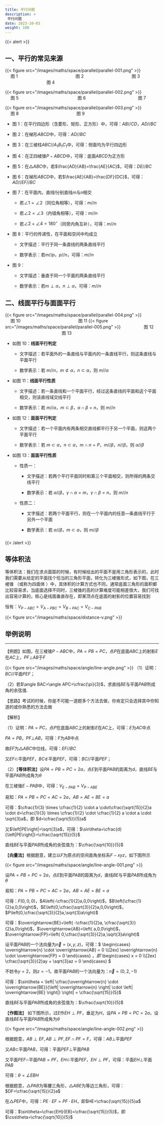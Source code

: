```yaml
---
title: 平行问题
description: >
 平行问题
date: 2023-10-03
weight: 100
---
```

{{< alert >}}

## 一、平行的常见来源

{{< figure src="/images/maths/space/parallel/parallel-001.png" >}}
&emsp; &emsp; &emsp; &emsp; 图 1 &emsp; &emsp; &emsp; &emsp;&emsp; &emsp; &emsp; &emsp;&emsp;&emsp; &emsp;   图 2 &emsp; &emsp; &emsp; &emsp;&emsp; &emsp; &emsp; &emsp;&emsp;  图 3  &emsp; &emsp; &emsp; &emsp; &emsp;&emsp; &emsp; &emsp; &emsp;&emsp; &emsp; 图 4

{{< figure src="/images/maths/space/parallel/parallel-002.png" >}}
&emsp; &emsp; &emsp; &emsp; 图 5&emsp; &emsp; &emsp; &emsp;&emsp; &emsp; &emsp; &emsp; &emsp; &emsp; &emsp; 图 6&emsp; &emsp; &emsp; &emsp;&emsp; &emsp; &emsp; &emsp;&emsp; &emsp; 图 7

{{< figure src="/images/maths/space/parallel/parallel-003.png" >}}
&emsp; &emsp; &emsp; &emsp; 图 8 &emsp; &emsp; &emsp; &emsp;&emsp; &emsp; &emsp; &emsp;&emsp;&emsp; &emsp;   图 9

- 图 1：在平行四边形（含菱形、矩形、正方形）中，可得：$AB // CD$，$AD // BC$

- 图 2：在梯形$ABCD$中，可得：$AD // BC$

- 图 3：在三棱柱$ABC // A_1B_1C_1$中，可得：侧面均为平行四边形

- 图 4：在正四棱锥$P-ABCD$中，可得：底面$ABCD$为正方形

- 图 5：在$\triangle ABC$中，若$\frac{AD}{AB}=\frac{AE}{AC}$，可得：$DE // BC$

- 图 6：在梯形$ABCD$中，若$\frac{AE}{AB}=\frac{DF}{DC}$，可得：$AD // EF // BC$

- 图 7：在平面内，直线$l$分别直线$m$与$n$相交
  - 若$\angle 1= \angle 2$（同位角相等），可得：$m // n$

  - 若$\angle 2= \angle 3$（内错角相等），可得：$m // n$

  - 若$\angle 2+ \angle 4=180^{\circ}$（同旁内角互补），可得：$m // n$

- 图 8：平行的传递性，在平面和空间中均成立

  - 文字描述：平行于同一条直线的两条直线平行

  - 数学表示：若$m // p$，$p // n$，可得：$m // n$

- 图 9：

  - 文字描述：垂直于同一个平面的两条直线平行

  - 数学表示：若$m \perp \alpha$，$n \perp \alpha$，可得：$m // n$

## 二、线面平行与面面平行

{{< figure src="/images/maths/space/parallel/parallel-004.png" >}}
&emsp; &emsp; &emsp; &emsp; 图 10 &emsp; &emsp; &emsp; &emsp;&emsp; &emsp; &emsp; &emsp;&emsp;&emsp; &emsp;   图 11
{{< figure src="/images/maths/space/parallel/parallel-005.png" >}}
&emsp; &emsp; &emsp; &emsp; 图 12 &emsp; &emsp; &emsp; &emsp;&emsp; &emsp; &emsp; &emsp;&emsp;&emsp; &emsp;   图 13

- 如图 10：**线面平行判定**

  - 文字描述：若平面外的一条直线与平面内的一条直线平行，则这条直线与平面平行

  - 数学表示：若 $m//n$，$m\not\subset\alpha$，$n\subset\alpha$，则 $m / / \alpha$

- 如图 11：**线面平行性质**
  - 文字描述：若一条直线和一个平面平行，经过这条直线的平面和这个平面相交，则该直线域交线平行

  - 数学表示：若 $m//\alpha$，$m\subset\beta$，$\alpha\cap\beta = n$，则 $m / / n$

- 如图 12：**面面平行判定**

  - 文字描述：若一个平面内有两条相交直线都平行于另一个平面，则这两个平面平行

  - 数学表示：若 $m \subset \alpha$，$n \subset \alpha$，$m \cap n = P$，$m // \beta$，$n // \beta$，则 $\alpha / / \beta$

- 如图 13：**面面平行性质**

  - 性质一：
    - 文字描述：若两个平行平面同时和第三个平面相交，则所得的两条交线平行

    - 数学表示：若 $\alpha / / \beta$，$\gamma\cap\alpha=m$，$\gamma\cap\beta=n$，则 $m / / n$

  - 性质二：

    - 文字描述：若两个平面平行，则在一个平面内的任意—条直线平行于另外一个平面

    - 数学表示：若 $\alpha / / \beta$，$m\subset\alpha$，则 $m / / \beta$



#####

















{{< /alert >}}



## 等体积法
等体积法：我们在求点面距的时候，有时候给出的平面不是用三角形表示的，此时我们需要从给定的平面找个恰当的三角形平面，转化为三棱锥形式，如下图，在三棱锥 （或称为四面体 ）中，其体积的计算方式也不同，通常底面三角形的面积都比较容易求，当底面选择不同时，三棱锥的高的计算难度可能相差很大，我们可找出容易计算的，核心是线面垂直存在，即某顶点在底面的射影的位置容易找到

恒有：$V_{P-ABC}=V_{A-PBC}=V_{B-PAC}=V_{C-PAB}$


{{< figure src="/images/maths/space/distance-v.png" >}}














## 举例说明

------

【例题】如图，在三棱锥$P-ABC$中，$PA=PB=PC$，点$P$在底面$ABC$上的射影$E$在$AC$上，$PF\bot AB$于$F$

{{< figure src="/images/maths/space/angle/line-angle.png" >}}
（1）证明：$BC//$平面$PEF$；

（2）若$\angle BAC=\angle APC=\cfrac{\pi}{3}$，求直线$BE$与平面$PAB$所成角的余弦值.

【思路】考试的时候，你是不可能一道题多个方法去做，你肯定只会选择其中你知道的或你熟悉的方法去做

【解析】

（1）证明：$PA=PC$，点$P$在底面$ABC$上的射影$E$在$AC$上，可得：$E$为$AC$中点

$PA=PB$，$PF\bot AB$，可得：$F$为$AB$中点

故$EF$为$\triangle ABC$中位线，可得：$EF//$$BC$

又$EF\subset$平面$PEF$，$BC\not\subset$平面$PEF$，可得：$BC//$平面$PEF$；


（2）【**等体积法**】设$PA=PB=PC=2a$，点$E$到平面$PAB$的距离为$d$，直线$BE$与平面$PAB$所成角为$\theta$

在三棱锥$E-PAB$中，可得：$V_{E-PAB}=V_{P-ABE}$

易知：$PA=PB=PC=AC=2a$，$AB=AE=BE=a$

可得：$\cfrac{1}{3} \times \cfrac{1}{2} \cdot a \cdot\cfrac{\sqrt{15}}{2}a \cdot d=\cfrac{1}{3} \times \cfrac{1}{2} \cdot \cfrac{1}{2} a \cdot a \cdot \sqrt{3}a$，即  $d=\cfrac{\sqrt{5}}{5}a$

又$\left|PE\right|=\sqrt{3}a$，可得：$\sin\theta=\cfrac{d}{\left|PE\right|}=\cfrac{\sqrt{15}}{5}$

直线$BE$与平面$PAB$所成角的余弦值为：$\cfrac{\sqrt{10}}{5}$


【**向量法**】根据题意，建立以$F$为原点的空间直角坐标系$F-xyz$，如下图所示

{{< figure src="/images/maths/space/angle/line-angle-001.png" >}}

设$PA=PB=PC=2a$，点$E$到平面$PAB$的距离为$d$，直线$BE$与平面$PAB$所成角为$\theta$

易知：$PA=PB=PC=AC=2a$，$AB=AE=BE=a$

可得：$F\left(0,0,0\right)$，$A\left(-\cfrac{1}{2}a,0,0\right)$，$B\left(\cfrac{1}{2}a,0,0\right)$，$E\left(0,\cfrac{\sqrt{3}}{2}a,0,0\right)$，$P\left(0,\cfrac{\sqrt{3}}{2}a,\sqrt{3}a\right)$

可得：$\overrightarrow{BE}=\left( -\cfrac{1}{2}a, \cfrac{\sqrt{3}}{2}a,0\right)$，$\overrightarrow{AB}=\left( a,0,0\right)$，$\overrightarrow{FP}=\left( 0,\cfrac{\sqrt{3}}{2}a,\sqrt{3}a\right)$

设平面$PAB$的一个法向量为$\overrightarrow{n} = \left( x,y,z \right)$，可得：$ \begin{cases} \overrightarrow{n} \cdot \overrightarrow{AB} = 0 \\\\[2ex] \overrightarrow{n} \cdot \overrightarrow{FP} = 0 \end{cases} $，即$ \begin{cases} x = 0 \\\\[2ex] \cfrac{\sqrt{3}}{2}ay + \sqrt{3}az = 0 \end{cases} $

不妨令$y=2$，则$z=-1$，故平面$PAB$的一个法向量为：$\overrightarrow{n} = \left( 0,2, -1 \right)$

可得：$\sin\theta = \left| \cfrac{\overrightarrow{n} \cdot \overrightarrow{BE}}{\left| \overrightarrow{n} \right| \cdot \left| \overrightarrow{BE} \right|} \right| = \cfrac{\sqrt{15}}{5}$

直线$BE$与平面$PAB$所成角的余弦值为：$\cfrac{\sqrt{10}}{5}$






【**作图法**】 如下图所示，过$E$作$EH \perp PF$，垂足为$H$，设$PA=PB=PC=2a$，设直线$BE$与平面$PAB$所成角为$\theta$

{{< figure src="/images/maths/space/angle/line-angle-002.png" >}}

根据题意，$AB \perp EF,AB \perp PF,EF \cap PF = F$，可得：$AB \perp$平面$PEF$

又$AB\subset$平面$PAB$，可得：平面$PEF\perp$平面$PAB$

又平面$PEF\cap$平面$PAB=PF$，$EH\subset$平面$PEF$，$EH \perp PF$，可得：平面$EH\perp$平面$PAB$

可得：$\theta=\angle EBH$

根据题意，$\triangle PAB$为等腰三角形，$\triangle ABE$为等边三角形，可得：$DF=\cfrac{\sqrt{15}}{2}a$

在$\triangle PEF$中，可得：$PE\cdot EF=PF\cdot EH$，即$HE=\cfrac{\sqrt{15}}{5}a$

可得：$\sin\theta=\cfrac{EH}{EB}=\cfrac{\sqrt{15}}{5}$，即$\cos\theta=\cfrac{\sqrt{10}}{5}$

























